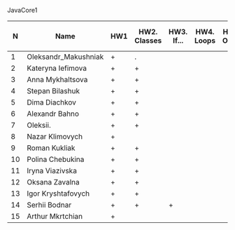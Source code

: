 JavaCore1

N|Name| HW1 | HW2. Classes|HW3. If...|HW4. Loops|HW5. OOP1 |HW6. OOP2 |HW7. Inner classes| HW8. Collection | HW9. String|HW10. Exception|HW11. Thread. IO|HW12. Java8
--|--|--|--|--|--|--|--|--|--|--|--|--|--
1|Oleksandr_Makushniak|+|.|||||||||||
2|Kateryna Iefimova|+|+|||||||||||
3|Anna Mykhaltsova|+|+|||||||||||
4|Stepan Bilashuk|+|+|||||||||||
5|Dima Diachkov|+|+|||||||||||
6|Alexandr Bahno|+|+|||||||||||
7|Oleksii.|+|+|||||||||||
8|Nazar Klimovych|+||||||||||||
9|Roman Kukliak|+|+|||||||||||
10|Polina Chebukina|+|+|||||||||||
11|Iryna Viazivska|+|+|||||||||||
12|Oksana Zavalna|+|+|||||||||||
13|Igor Kryshtafovych|+|+|||||||||||
14|Serhii Bodnar|+|+|+||||||||||
15|Arthur Mkrtchian|+||||||||||||

 
